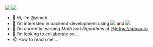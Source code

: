![](https://img.shields.io/badge/mac%20os-000000?style=for-the-badge&logo=apple&logoColor=white) ![](https://img.shields.io/badge/Ubuntu-E95420?style=for-the-badge&logo=ubuntu&logoColor=white)


- 👋 Hi, I’m @zimch
- 👀 I’m interested in backend-development using ![](https://img.shields.io/badge/Java-ED8B00?style=for-the-badge&logo=java&logoColor=white) and ![](https://img.shields.io/badge/Python-14354C?style=for-the-badge&logo=python&logoColor=white)
- 🌱 I’m currently learning _Math_ and _Algorithms_ at @https://spbau.ru
- 💞️ I’m looking to collaborate on ...
- 📫 How to reach me ...

                                                                                                                                         
                                                                                                                                         
<!---
zimch/zimch is a ✨ special ✨ repository because its `README.md` (this file) appears on your GitHub profile.
You can click the Preview link to take a look at your changes.
--->
